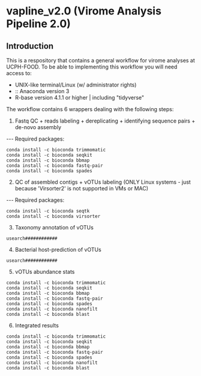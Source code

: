 # vapline_v2.0 (Virome Analysis Pipeline 2.0)

## Introduction

This is a respository that contains a general workflow for virome analyses at UCPH-FOOD.
To be able to implementing this workflow you will need access to:

- UNIX-like terminal/Linux (w/ administrator rights)
- :: Anaconda version 3
- R-base version 4.1.1 or higher | including "tidyverse"

The workflow contains 6 wrappers dealing with the following steps:

1) Fastq QC + reads labeling + dereplicating + identifying sequence pairs + de-novo assembly

--- Required packages:
```
conda install -c bioconda trimmomatic
conda install -c bioconda seqkit 
conda install -c bioconda bbmap 
conda install -c bioconda fastq-pair 
conda install -c bioconda spades  
```

2) QC of assembled contigs + vOTUs labeling (ONLY Linux systems - just because 'Virsorter2' is not supported in VMs or MAC)

--- Required packages:
```
conda install -c bioconda seqtk
conda install -c bioconda virsorter 
```

3) Taxonomy annotation of vOTUs

```
usearch############
```

4) Bacterial host-prediction of vOTUs

```
usearch############
```

5) vOTUs abundance stats

```
conda install -c bioconda trimmomatic
conda install -c bioconda seqkit 
conda install -c bioconda bbmap 
conda install -c bioconda fastq-pair 
conda install -c bioconda spades  
conda install -c bioconda nanofilt
conda install -c bioconda blast
```

6) Integrated results

```
conda install -c bioconda trimmomatic
conda install -c bioconda seqkit 
conda install -c bioconda bbmap 
conda install -c bioconda fastq-pair 
conda install -c bioconda spades  
conda install -c bioconda nanofilt
conda install -c bioconda blast
```






